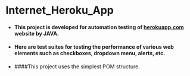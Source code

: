 # Internet_Heroku_App

- #### This project is developed for automation testing of [herokuapp.com](https://the-internet.herokuapp.com) website by JAVA.
- #### Here are test suites for testing the performance of various web elements such as checkboxes, dropdown menu, alerts, etc.
- ####This project uses the simplest POM structure.
